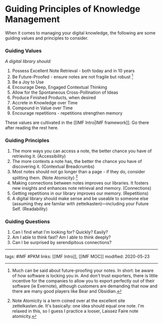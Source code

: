 # Guiding Principles of Knowledge Management
When it comes to managing your digital knowledge, the following are some guiding values and principles to consider.

### Guiding Values
*A digital library should:*
1. Possess Excellent Note Retrieval - both today and in 10 years
2. Be Future-Proofed - ensure notes are not fragile but robust [^1]
3. Be a Joy to Use
5. Encourage Deep, Engaged Contextual Thinking
6. Allow for the Spontaneous Cross-Pollination of Ideas
7. Produce Finished Products, when desired
8. Accrete in Knowledge over Time
9. Compound in Value over Time
10. Encourage repetitions - repetitions strengthen memory

These values are cultivated in the [[IMF Intro|IMF framework]]. Go there after reading the rest here.

### Guiding Principles
1. The more ways you can access a note, the better chance you have of retrieving it. (Accessibility)
2. The more contexts a note has, the better the chance you have of discovering it. (Contextual Breadcrumbs)
3. Most notes should not go longer than a page - if they do, consider splitting them. (Note Atomicity) [^2]
4. Making connections between notes improves our libraries. It fosters new insights and enhances note retrieval and memory. (Connections)
5. Getting repetitions in our library improves our memory. (Repetitions)
6. A digital library should make sense and be useable to someone else (assuming they are familar with zettelkasten)—including your Future Self. (Readability)


### Guiding Questions
1. Can I find what I'm looking for? Quickly? Easily?
2. Am I able to think fast? Am I able to think deeply?
3. Can I be surprised by serendipitous connections?

---
tags: #IMF #PKM 
links:  [[IMF Intro]], [[IMF MOC]]
modified: 2020-05-23


[^1]: Much can be said about future-proofing your notes. In short: be aware of how software is locking you in. And don't trust exporters, there is little incentive for the companies to allow you to export perfectly out of their software (ie Evernote), although customers are demanding that now and there are many good players like Bear and Obsidian.
[^2]: Note Atomicity is a term coined over at the excellent site zettelkasten.de. It's basically: one idea should equal one note. I'm relaxed in this, so I guess I practice a looser, Laissez Faire note atomicity.